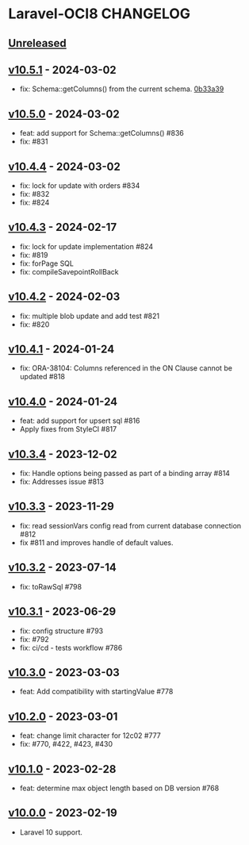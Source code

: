 # Laravel-OCI8 CHANGELOG

## [Unreleased](https://github.com/yajra/laravel-oci8/compare/v10.0.0...10.x)

## [v10.5.1](https://github.com/yajra/laravel-oci8/compare/v10.5.0...v10.5.1) - 2024-03-02

- fix: Schema::getColumns() from the current schema. [0b33a39](https://github.com/yajra/laravel-oci8/commit/0b33a392959f8259a91f64047c836a74413d8a16)

## [v10.5.0](https://github.com/yajra/laravel-oci8/compare/v10.4.4...v10.5.0) - 2024-03-02

- feat: add support for Schema::getColumns() #836
- fix: #831

## [v10.4.4](https://github.com/yajra/laravel-oci8/compare/v10.4.3...v10.4.4) - 2024-03-02

- fix: lock for update with orders #834
- fix: #832 
- fix: #824

## [v10.4.3](https://github.com/yajra/laravel-oci8/compare/v10.4.2...v10.4.3) - 2024-02-17

- fix: lock for update implementation #824
- fix: #819
- fix: forPage SQL
- fix: compileSavepointRollBack

## [v10.4.2](https://github.com/yajra/laravel-oci8/compare/v10.4.1...v10.4.2) - 2024-02-03

- fix: multiple blob update and add test #821
- fix: #820

## [v10.4.1](https://github.com/yajra/laravel-oci8/compare/v10.4.0...v10.4.1) - 2024-01-24

- fix: ORA-38104: Columns referenced in the ON Clause cannot be updated #818

## [v10.4.0](https://github.com/yajra/laravel-oci8/compare/v10.3.4...v10.4.0) - 2024-01-24

- feat: add support for upsert sql #816
- Apply fixes from StyleCI #817

## [v10.3.4](https://github.com/yajra/laravel-oci8/compare/v10.3.3...v10.3.4) - 2023-12-02

- fix: Handle options being passed as part of a binding array #814
- fix: Addresses issue #813

## [v10.3.3](https://github.com/yajra/laravel-oci8/compare/v10.3.2...v10.3.3) - 2023-11-29

- fix: read sessionVars config read from current database connection #812
- fix #811 and improves handle of default values.

## [v10.3.2](https://github.com/yajra/laravel-oci8/compare/v10.3.1...v10.3.2) - 2023-07-14

- fix: toRawSql #798

## [v10.3.1](https://github.com/yajra/laravel-oci8/compare/v10.3.0...v10.3.1) - 2023-06-29

- fix: config structure #793
- fix: #792
- fix: ci/cd - tests workflow #786

## [v10.3.0](https://github.com/yajra/laravel-oci8/compare/v10.2.0...v10.3.0) - 2023-03-03

- feat: Add compatibility with startingValue #778

## [v10.2.0](https://github.com/yajra/laravel-oci8/compare/v10.1.0...v10.2.0) - 2023-03-01

- feat: change limit character for 12c02 #777
- fix: #770, #422, #423, #430

## [v10.1.0](https://github.com/yajra/laravel-oci8/compare/v10.0.0...v10.1.0) - 2023-02-28

- feat: determine max object length based on DB version #768

## [v10.0.0](https://github.com/yajra/laravel-oci8/compare/v10.0.0...10.x) - 2023-02-19

- Laravel 10 support.

